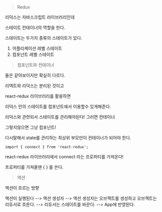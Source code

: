 > Redux

리덕스는 자바스크립트 라이브러리인데

스테이트 컨테이너의 역할을 한다.


스테이트는 두가지 종류의 스테이트가 있다.

1. 어플리케이션 레벨 스테이트
2. 컴포넌트 레벨 스테이트

> 컴포넌트와 컨테이너

둘은 같아보이지만 확실히 다르다.

리액트와 리덕스는 분리된 것이고

react-redux 라이브러리를 활용하면 

리덕스 안의 스테이트를 컴포넌트에서 이용할수 있게해준다.

리덕스와 관련되서 스테이트를 관리해야된다! 그러면 컨테이너

그렇지않으면 그냥 컴포넌트!

다시말해서 state를 관리하는 최상위 부모만이 컨테이너가 되어야 한다.

```
import { connect } from 'react-redux';
```

react-redux 라이브러리에서 connect 라는 프로퍼티를 가져온다!

프로퍼티를 가져올땐 { } 를 쓴다.


> 액션

액션이 흐르는 방향

액션이 실행된다 --> 액션 생성자 --> 액션 생성자는 오브젝트를 생성하고 오브젝트는 리듀서로 흐른다.
--> 리듀서는 스테이트를 바꾼다. --> App에 반영된다.


